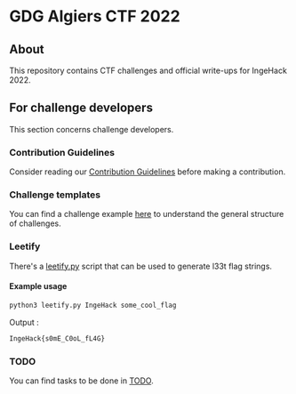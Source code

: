 # GDG Algiers CTF 2022 

## About

This repository contains CTF challenges and official write-ups for IngeHack 2022.

## For challenge developers

This section concerns challenge developers.

### Contribution Guidelines

Consider reading our [Contribution Guidelines](CONTRIBUTING.md) before making a contribution.

### Challenge templates

You can find a challenge example [here](challenge-example/) to understand the general structure of challenges.

### Leetify

There's a [leetify.py](leetify.py) script that can be used to generate l33t flag strings.

#### Example usage

```bash
python3 leetify.py IngeHack some_cool_flag
```

Output :  

```txt
IngeHack{s0mE_C0oL_fL4G}
```

### TODO

You can find tasks to be done in [TODO](TODO.md).
